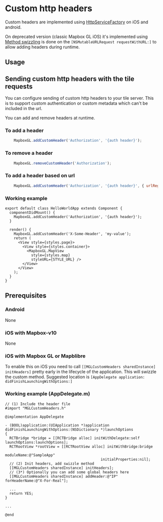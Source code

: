 # Custom http headers

Custom headers are implemented using [HttpServiceFactory](https://docs.mapbox.com/ios/maps/api/10.10.1/common/Classes/MBXHttpServiceFactory.html) on iOS and  android.

On deprecated version (classic Mapbox GL iOS) it's implemented using [Method swizzling](https://en.wikipedia.org/wiki/Monkey_patch) is done on the `[NSMutableURLRequest requestWithURL:]` to allow adding headers during runtime.

## Usage

## Sending custom http headers with the tile requests

You can configure sending of custom http headers to your tile server. This is to support custom authentication or custom metadata which can't be included in the url.

You can add and remove headers at runtime.

### To add a header

```javascript
    MapboxGL.addCustomHeader('Authorization', '{auth header}');
```

### To remove a header

```javascript
    MapboxGL.removeCustomHeader('Authorization');
```

### To add a header based on url

```javascript
    MapboxGL.addCustomHeader('Authorization', '{auth header}', { urlRegexp: '^https:\/\/api\.mapbox\.com\/(.*)$' });
```

### Working example

```tsx
export default class HelloWorldApp extends Component {
  componentDidMount() {
    MapboxGL.addCustomHeader('Authorization', '{auth header}');
  }

  render() {
    MapboxGL.addCustomHeader('X-Some-Header', 'my-value');
    return (
      <View style={styles.page}>
        <View style={styles.container}>
          <MapboxGL.MapView 
            style={styles.map} 
            styleURL={STYLE_URL} />
        </View>
      </View>
    );
  }
}
```



## Prerequisites

### Android

None

### iOS with Mapbox-v10

None

### iOS with Mapbox GL or Mapblibre

To enable this on iOS you need to call `[[MGLCustomHeaders sharedInstance] initHeaders]` pretty early in the lifecycle of the application. This will swizzle the custom method.
Suggested location is `[AppDelegate application: didFinishLaunchingWithOptions:]`

### Working example (AppDelegate.m)

```obj-c
// (1) Include the header file
#import "MGLCustomHeaders.h"

@implementation AppDelegate

- (BOOL)application:(UIApplication *)application didFinishLaunchingWithOptions:(NSDictionary *)launchOptions
{
  RCTBridge *bridge = [[RCTBridge alloc] initWithDelegate:self launchOptions:launchOptions];
  RCTRootView *rootView = [[RCTRootView alloc] initWithBridge:bridge
                                                   moduleName:@"SampleApp"
                                            initialProperties:nil];
  // (2) Init headers, add swizzle method
  [[MGLCustomHeaders sharedInstance] initHeaders];
  // (3*) Optionally you can add some global headers here
  [[MGLCustomHeaders sharedInstance] addHeader:@"IP" forHeaderName:@"X-For-Real"];

  ...
  return YES;
}

...

@end
```

